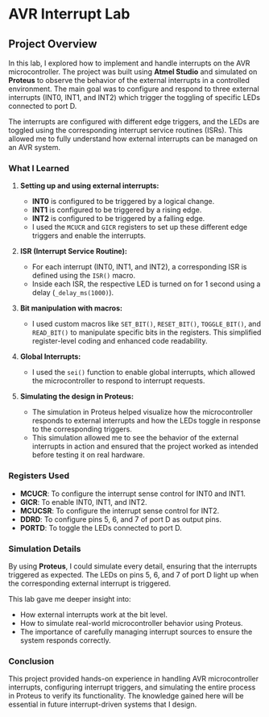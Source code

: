 # AVR Interrupt Lab

## Project Overview

In this lab, I explored how to implement and handle interrupts on the AVR microcontroller. The project was built using **Atmel Studio** and simulated on **Proteus** to observe the behavior of the external interrupts in a controlled environment. The main goal was to configure and respond to three external interrupts (INT0, INT1, and INT2) which trigger the toggling of specific LEDs connected to port D.

The interrupts are configured with different edge triggers, and the LEDs are toggled using the corresponding interrupt service routines (ISRs). This allowed me to fully understand how external interrupts can be managed on an AVR system.

### What I Learned

1. **Setting up and using external interrupts:**
   - **INT0** is configured to be triggered by a logical change.
   - **INT1** is configured to be triggered by a rising edge.
   - **INT2** is configured to be triggered by a falling edge.
   - I used the `MCUCR` and `GICR` registers to set up these different edge triggers and enable the interrupts.

2. **ISR (Interrupt Service Routine):**
   - For each interrupt (INT0, INT1, and INT2), a corresponding ISR is defined using the `ISR()` macro.
   - Inside each ISR, the respective LED is turned on for 1 second using a delay (`_delay_ms(1000)`).

3. **Bit manipulation with macros:**
   - I used custom macros like `SET_BIT()`, `RESET_BIT()`, `TOGGLE_BIT()`, and `READ_BIT()` to manipulate specific bits in the registers. This simplified register-level coding and enhanced code readability.

4. **Global Interrupts:**
   - I used the `sei()` function to enable global interrupts, which allowed the microcontroller to respond to interrupt requests.

5. **Simulating the design in Proteus:**
   - The simulation in Proteus helped visualize how the microcontroller responds to external interrupts and how the LEDs toggle in response to the corresponding triggers.
   - This simulation allowed me to see the behavior of the external interrupts in action and ensured that the project worked as intended before testing it on real hardware.

### Registers Used

- **MCUCR**: To configure the interrupt sense control for INT0 and INT1.
- **GICR**: To enable INT0, INT1, and INT2.
- **MCUCSR**: To configure the interrupt sense control for INT2.
- **DDRD**: To configure pins 5, 6, and 7 of port D as output pins.
- **PORTD**: To toggle the LEDs connected to port D.

### Simulation Details

By using **Proteus**, I could simulate every detail, ensuring that the interrupts triggered as expected. The LEDs on pins 5, 6, and 7 of port D light up when the corresponding external interrupt is triggered. 

This lab gave me deeper insight into:
- How external interrupts work at the bit level.
- How to simulate real-world microcontroller behavior using Proteus.
- The importance of carefully managing interrupt sources to ensure the system responds correctly.

### Conclusion

This project provided hands-on experience in handling AVR microcontroller interrupts, configuring interrupt triggers, and simulating the entire process in Proteus to verify its functionality. The knowledge gained here will be essential in future interrupt-driven systems that I design.
